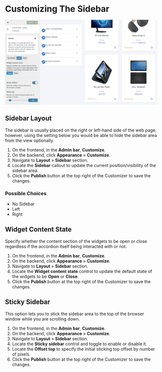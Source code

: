# Customizing The Sidebar

![Customizing The Sidebar](img/customizing-the-sidebar.png)

## Sidebar Layout

The sidebar is usually placed on the right or left-hand side of the web page, however, using the setting below you would be able to hide the sidebar area from the view optionally.

1. On the frontend, in the **Admin bar**, **Customize**.
2. On the backend, click **Appearance** » **Customize**.
3. Navigate to **Layout** » **Sidebar** section.
4. Locate the **Sidebar** callout to update the current position/visibility of the sidebar area.
5. Click the **Publish** button at the top right of the Customizer to save the changes.

### Possible Choices

* No Sidebar
* Left
* Right

## Widget Content State

Specify whether the content section of the widgets to be open or close regardless if the accordion itself being interacted with or not.

1. On the frontend, in the **Admin bar**, **Customize**.
2. On the backend, click **Appearance** » **Customize**.
3. Navigate to **Layout** » **Sidebar** section.
4. Locate the **Widget content state** control to update the default state of the widgets to be **Open** or **Close**.
5. Click the **Publish** button at the top right of the Customizer to save the changes.

## Sticky Sidebar

This option lets you to stick the sidebar area to the top of the browser window while you are scrolling down.

1. On the frontend, in the **Admin bar**, **Customize**.
2. On the backend, click **Appearance** » **Customize**.
3. Navigate to **Layout** » **Sidebar** section.
4. Locate the **Sticky sidebar** control and toggle to enable or disable it.
5. Locate the **Offset top** to specify the initial sticking top offset by number of pixels.
6. Click the **Publish** button at the top right of the Customizer to save the changes.
